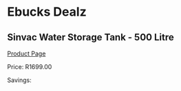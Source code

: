 
# Ebucks Dealz
## Sinvac Water Storage Tank - 500 Litre
[Product Page](https://www.ebucks.com/web/shop/productSelected.do?prodId=1179944989&catId=1179827370)

Price: R1699.00

Savings: 


	